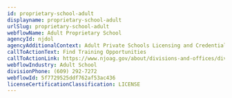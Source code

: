 ```yaml
---
id: proprietary-school-adult
displayname: proprietary-school-adult
urlSlug: proprietary-school-adult
webflowName: Adult Proprietary School
agencyId: njdol
agencyAdditionalContext: Adult Private Schools Licensing and Credentials
callToActionText: Find Training Opportunities
callToActionLink: https://www.njoag.gov/about/divisions-and-offices/division-of-criminal-justice-home/
webflowIndustry: Adult School
divisionPhone: (609) 292-7272
webflowId: 5f7729525ddf762af53ac436
licenseCertificationClassification: LICENSE
---
```

